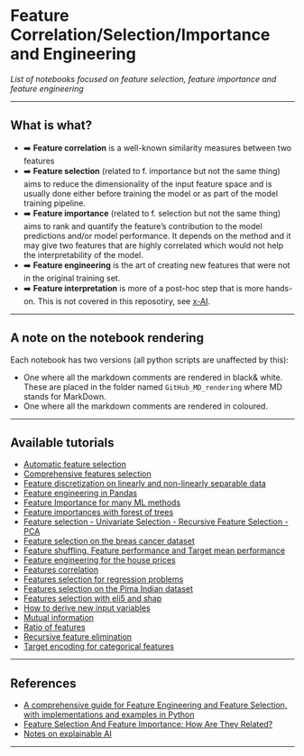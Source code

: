 # Feature Correlation/Selection/Importance and Engineering
*List of notebooks focused on feature selection, feature importance and feature engineering*
***

## What is what?
- ➡️ **Feature correlation** is a well-known similarity measures between two features
- ➡️ **Feature selection** (related to f. importance but not the same thing) aims to reduce the dimensionality of the input feature space and is usually done either before training the model or as part of the model training pipeline.
- ➡️ **Feature importance** (related to f. selection but not the same thing) aims to rank and quantify the feature’s contribution to the model predictions and/or model performance. It depends on the method and it may give two features that are highly correlated which would not help the interpretability of the model.
- ➡️ **Feature engineering** is the art of creating new features that were not in the original training set.
- ➡️ **Feature interpretation** is more of a post-hoc step that is more hands-on. This is  not covered in this reposotiry, see [x-AI](https://github.com/kyaiooiayk/Explainable-AI-xAI-Notes).
***

## A note on the notebook rendering
Each notebook has two versions (all python scripts are unaffected by this):
- One where all the markdown comments are rendered in black& white. These are placed in the folder named `GitHub_MD_rendering` where MD stands for MarkDown.
- One where all the markdown comments are rendered in coloured.
***

## Available tutorials
- [Automatic feature selection](https://github.com/kyaiooiayk/Feature-Correlation-Selection-Importance-Engineering-Notes/blob/main/tutorials/GitHub_MD_rendering/Automatic%20feature%20selection.ipynb)
- [Comprehensive features selection](https://github.com/kyaiooiayk/Feature-Correlation-Selection-Importance-Engineering-Notes/blob/main/tutorials/GitHub_MD_rendering/Comprehensive%20features%20selection.ipynb)
- [Feature discretization on linearly and non-linearly separable data](https://github.com/kyaiooiayk/Feature-Correlation-Selection-Importance-Engineering-Notes/blob/main/tutorials/GitHub_MD_rendering/Feature%20discretization%20on%20linearly%20and%20non-linearly%20separable%20data.ipynb)
- [Feature engineering in Pandas](https://github.com/kyaiooiayk/Feature-Correlation-Selection-Importance-Engineering-Notes/blob/main/tutorials/GitHub_MD_rendering/Feature%20engineering%20in%20Pandas.ipynb)
- [Feature Importance for many ML methods](https://github.com/kyaiooiayk/Feature-Correlation-Selection-Importance-Engineering-Notes/blob/main/tutorials/GitHub_MD_rendering/Feature%20Importance%20for%20many%20ML%20methods.ipynb)
- [Feature importances with forest of trees](https://github.com/kyaiooiayk/Feature-Correlation-Selection-Importance-Engineering-Notes/blob/main/tutorials/GitHub_MD_rendering/Feature%20importances%20with%20forest%20of%20trees.ipynb)
- [Feature selection - Univariate Selection - Recursive Feature Selection - PCA](https://github.com/kyaiooiayk/Feature-Correlation-Selection-Importance-Engineering-Notes/blob/main/tutorials/GitHub_MD_rendering/Feature%20selection%20-%20Univariate%20Selection%20-%20Recursive%20Feature%20Selection%20%20-%20PCA.ipynb)
- [Feature selection on the breas cancer dataset](https://github.com/kyaiooiayk/Feature-Correlation-Selection-Importance-Engineering-Notes/blob/main/tutorials/GitHub_MD_rendering/Feature%20selection%20on%20the%20breas%20cancer%20dataset.ipynb)
- [Feature shuffling, Feature performance and Target mean performance](https://github.com/kyaiooiayk/Feature-Correlation-Selection-Importance-Engineering-Notes/blob/main/tutorials/GitHub_MD_rendering/Feature%20shuffling%2C%20Feature%20performance%20and%20Target%20mean%20performance.ipynb)
- [Feature engineering for the house prices](https://github.com/kyaiooiayk/Feature-Correlation-Selection-Importance-Engineering-Notes/blob/main/tutorials/GitHub_MD_rendering/Feature%20engineering%20for%20the%20house%20prices.ipynb)
- [Features correlation](https://github.com/kyaiooiayk/Feature-Correlation-Selection-Importance-Engineering-Notes/blob/main/tutorials/GitHub_MD_rendering/Features%20correlation.ipynb)
- [Features selection for regression problems](https://github.com/kyaiooiayk/Feature-Correlation-Selection-Importance-Engineering-Notes/blob/main/tutorials/GitHub_MD_rendering/Features%20selection%20for%20regression%20problems.ipynb)
- [Features selection on the Pima Indian dataset](https://github.com/kyaiooiayk/Feature-Correlation-Selection-Importance-Engineering-Notes/blob/main/tutorials/GitHub_MD_rendering/Features%20selection%20on%20the%20Pima%20Indian%20dataset.ipynb)
- [Features selection with eli5 and shap](https://github.com/kyaiooiayk/Feature-Correlation-Selection-Importance-Engineering-Notes/blob/main/tutorials/GitHub_MD_rendering/Features%20selection%20with%20eli5%20and%20shap.ipynb)
- [How to derive new input variables](https://github.com/kyaiooiayk/Feature-Correlation-Selection-Importance-Engineering-Notes/blob/main/tutorials/GitHub_MD_rendering/How%20to%20derive%20new%20input%20variables.ipynb)
- [Mutual information](https://github.com/kyaiooiayk/Feature-Correlation-Selection-Importance-Engineering-Notes/blob/main/tutorials/GitHub_MD_rendering/Mutual%20information.ipynb)
- [Ratio of features](https://github.com/kyaiooiayk/Feature-Correlation-Selection-Importance-Engineering-Notes/blob/main/tutorials/GitHub_MD_rendering/Ratio%20of%20features.ipynb)
- [Recursive feature elimination](https://github.com/kyaiooiayk/Feature-Correlation-Selection-Importance-Engineering-Notes/blob/main/tutorials/GitHub_MD_rendering/Recursive%20feature%20elimination.ipynb)
- [Target encoding for categorical features](https://github.com/kyaiooiayk/Feature-Correlation-Selection-Importance-Engineering-Notes/blob/main/tutorials/GitHub_MD_rendering/Target%20encoding%20for%20categorical%20features.ipynb)
***

## References
- [A comprehensive guide for Feature Engineering and Feature Selection, with implementations and examples in Python](https://github.com/Yimeng-Zhang/feature-engineering-and-feature-selection)
- [Feature Selection And Feature Importance: How Are They Related?](https://mindfulmodeler.substack.com/p/feature-selection-or-feature-importance?utm_source=substack&utm_medium=email)
- [Notes on explainable AI](https://drive.google.com/drive/u/1/folders/1YTvctHR28vG2zBrSPpq5I1JcbV--FS6v)
***
